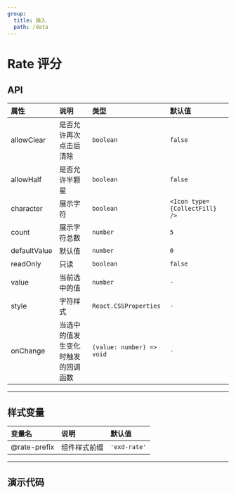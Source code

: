 ```yaml
---
group:
  title: 输入
  path: /data
---
```


# Rate 评分 <ImportCost name="Rate" />

## API

| 属性         | 说明                               | 类型                      | 默认值                        |
| :----------- | :--------------------------------- | :------------------------ | :---------------------------- |
| allowClear   | 是否允许再次点击后清除             | `boolean`                 | `false`                       |
| allowHalf    | 是否允许半颗星                     | `boolean`                 | `false`                       |
| character    | 展示字符                           | `boolean`                 | `<Icon type={CollectFill} />` |
| count        | 展示字符总数                       | `number`                  | `5`                           |
| defaultValue | 默认值                             | `number`                  | `0`                           |
| readOnly     | 只读                               | `boolean`                 | `false`                       |
| value        | 当前选中的值                       | `number`                  | `-`                           |
| style        | 字符样式                           | `React.CSSProperties`     | `-`                           |
| onChange     | 当选中的值发生变化时触发的回调函数 | `(value: number) => void` | `-`                           |

---

## 样式变量

| 变量名       | 说明         | 默认值       |
| :----------- | :----------- | :----------- |
| @rate-prefix | 组件样式前缀 | `'exd-rate'` |

---

## 演示代码

<code src="./demos/demo1/index.tsx" />
